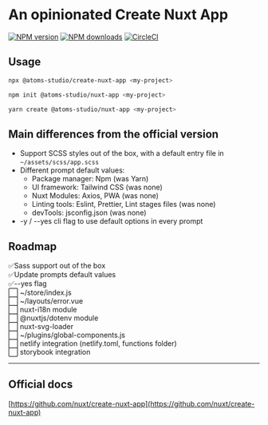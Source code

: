 # An opinionated Create Nuxt App

[![NPM version](https://img.shields.io/npm/v/@atoms-studio/create-nuxt-app.svg?style=flat)](https://npmjs.com/package/@atoms-studio/create-nuxt-app)
[![NPM downloads](https://img.shields.io/npm/dm/@atoms-studio/create-nuxt-app.svg?style=flat)](https://npmjs.com/package/@atoms-studio/create-nuxt-app)
[![CircleCI](https://img.shields.io/circleci/project/github/nuxt/create-nuxt-app/master.svg?style=flat)](https://circleci.com/gh/nuxt/create-nuxt-app/master)

## Usage

```bash
npx @atoms-studio/create-nuxt-app <my-project>
```

```bash
npm init @atoms-studio/nuxt-app <my-project>
```

```bash
yarn create @atoms-studio/nuxt-app <my-project>
```

## Main differences from the official version

* Support SCSS styles out of the box, with a default entry file in `~/assets/scss/app.scss`
* Different prompt default values:
    - Package manager: Npm (was Yarn)
    - UI framework: Tailwind CSS (was none)
    - Nuxt Modules: Axios, PWA (was none)
    - Linting tools: Eslint, Prettier, Lint stages files (was none)
    - devTools: jsconfig.json (was none)
* -y / --yes cli flag to use default options in every prompt

## Roadmap

✅Sass support out of the box<br>
✅Update prompts default values<br>
✅--yes flag<br>
⬜️ ~/store/index.js<br>
⬜️ ~/layouts/error.vue<br>
⬜️ nuxt-i18n module<br>
⬜️ @nuxtjs/dotenv module<br>
⬜️ nuxt-svg-loader<br>
⬜️ ~/plugins/global-components.js<br>
⬜️ netlify integration (netlify.toml, functions folder)<br>
⬜️ storybook integration<br>

---

## Official docs 
[https://github.com/nuxt/create-nuxt-app](https://github.com/nuxt/create-nuxt-app)
